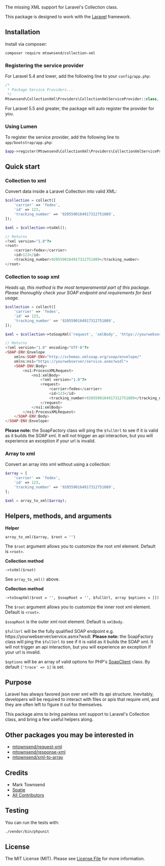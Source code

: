 The missing XML support for Laravel's Collection class.

This package is designed to work with the [Laravel](https://laravel.com) framework.

## Installation

Install via composer:

```
composer require mtownsend/collection-xml
```

### Registering the service provider

For Laravel 5.4 and lower, add the following line to your ``config/app.php``:

```php
/*
 * Package Service Providers...
 */
Mtownsend\CollectionXml\Providers\CollectionXmlServiceProvider::class,
```

For Laravel 5.5 and greater, the package will auto register the provider for you.

### Using Lumen

To register the service provider, add the following line to ``app/bootstrap/app.php``:

```php
$app->register(Mtownsend\CollectionXml\Providers\CollectionXmlServiceProvider::class);
```

## Quick start

### Collection to xml

Convert data inside a Laravel Collection into valid XML:

```php
$collection = collect([
    'carrier' => 'fedex',
    'id' => 123,
    'tracking_number' => '9205590164917312751089',
]);

$xml = $collection->toXml();

// Returns
<?xml version="1.0"?>
<root>
    <carrier>fedex</carrier>
    <id>123</id>
    <tracking_number>9205590164917312751089</tracking_number>
</root>
```

### Collection to soap xml

*Heads up, this method is the most temperamental part of this package. Please thoroughly check your SOAP endpoint and requirements for best usage.*

```php
$collection = collect([
    'carrier' => 'fedex',
    'id' => 123,
    'tracking_number' => '9205590164917312751089',
]);

$xml = $collection->toSoapXml('request', 'xmlBody', 'https://yourwebserver/service.asmx?wsdl');

// Returns
<?xml version="1.0" encoding="UTF-8"?>
<SOAP-ENV:Envelope
    xmlns:SOAP-ENV="http://schemas.xmlsoap.org/soap/envelope/"
    xmlns:ns1="https://yourwebserver/service.asmx?wsdl">
    <SOAP-ENV:Body>
        <ns1:ProcessXMLRequest>
            <ns1:xmlBody>
                <?xml version="1.0"?>
                <request>
                    <carrier>fedex</carrier>
                    <id>123</id>
                    <tracking_number>9205590164917312751089</tracking_number>
                </request>
            </ns1:xmlBody>
        </ns1:ProcessXMLRequest>
    </SOAP-ENV:Body>
</SOAP-ENV:Envelope>
```

**Please note:** the SoapFactory class will ping the ``$fullUrl`` to see if it is valid as it builds the SOAP xml. It will not trigger an api interaction, but you will experience an exception if your url is invalid.

### Array to xml

Convert an array into xml without using a collection:

```php
$array = [
    'carrier' => 'fedex',
    'id' => 123,
    'tracking_number' => '9205590164917312751089',
];

$xml = array_to_xml($array);
```

## Helpers, methods, and arguments

**Helper**

``array_to_xml($array, $root = '')``

The ``$root`` argument allows you to customize the root xml element. Default is ``<root>``.

**Collection method**

``->toXml($root)``

See ``array_to_xml()`` above.

**Collection method**

``->toSoapXml($root = '', $soapRoot = '', $fullUrl, array $options = [])``

The ``$root`` argument allows you to customize the inner root xml element. Default is ``<root>``.

``$soapRoot`` is the outer xml root element. Default is ``xmlBody``.

``$fullUrl`` will be the fully qualified SOAP endpoint e.g. https://yourwebserver/service.asmx?wsdl. **Please note:** the SoapFactory class will ping the ``$fullUrl`` to see if it is valid as it builds the SOAP xml. It will not trigger an api interaction, but you will experience an exception if your url is invalid.

``$options`` will be an array of valid options for PHP's [SoapClient](http://php.net/manual/en/class.soapclient.php) class. By default ``['trace' => 1]`` is set.

## Purpose

Laravel has always favored json over xml with its api structure. Inevitably, developers will be required to interact with files or apis that require xml, and they are often left to figure it out for themselves.

This package aims to bring painless xml support to Laravel's Collection class, and bring a few useful helpers along.

## Other packages you may be interested in

- [mtownsend/request-xml](https://github.com/mtownsend5512/request-xml)
- [mtownsend/response-xml](https://github.com/mtownsend5512/response-xml)
- [mtownsend/xml-to-array](https://github.com/mtownsend5512/xml-to-array)

## Credits

- Mark Townsend
- [Spatie](https://spatie.be/)
- [All Contributors](../../contributors)

## Testing

You can run the tests with:

```bash
./vendor/bin/phpunit
```

## License

The MIT License (MIT). Please see [License File](LICENSE.md) for more information.